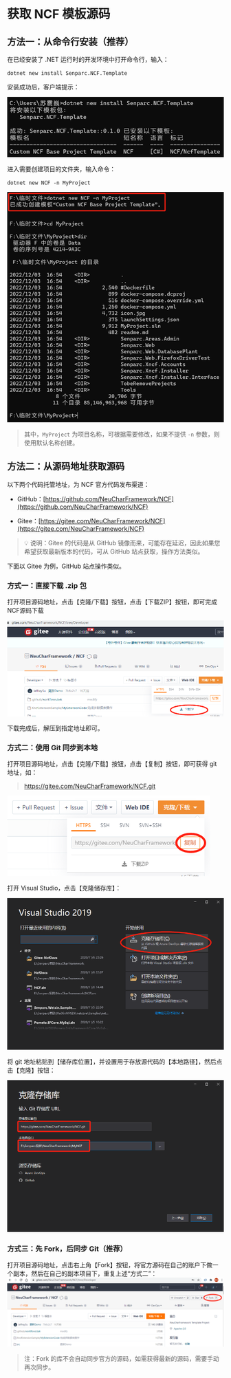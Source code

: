 # 获取 NCF 模板源码

## 方法一：从命令行安装（推荐）

在已经安装了 .NET 运行时的开发环境中打开命令行，输入：

```shell
dotnet new install Senparc.NCF.Template
```

安装成功后，客户端提示：

<img src="./images/get-ncf-template-05-install-package.png" />

进入需要创建项目的文件夹，输入命令：

```shell
dotnet new NCF -n MyProject
```

<img src="./images/get-ncf-template-06-create-project.png" />

> 其中，`MyProject` 为项目名称，可根据需要修改，如果不提供 `-n` 参数，则使用默认名称创建。

## 方法二：从源码地址获取源码

以下两个代码托管地址，为 NCF 官方代码发布渠道：

- GitHub：[https://github.com/NeuCharFramework/NCF](https://github.com/NeuCharFramework/NCF)

- Gitee：[https://gitee.com/NeuCharFramework/NCF](https://gitee.com/NeuCharFramework/NCF)

> 💡 说明：Gitee 的代码是从 GitHub 镜像而来，可能存在延迟，因此如果您希望获取最新版本的代码，可从 GitHub 站点获取，操作方法类似。

下面以 Gitee 为例，GitHub 站点操作类似。

### 方式一：直接下载 .zip 包

打开项目源码地址，点击【克隆/下载】按钮，点击【下载ZIP】按钮，即可完成NCF源码下载

<img src="./images/get-ncf-tempate-01-download-from-gitee.png" />

下载完成后，解压到指定地址即可。

### 方式二：使用 Git 同步到本地

打开项目源码地址，点击【克隆/下载】按钮，点击【复制】按钮，即可获得 git 地址，如：

> https://gitee.com/NeuCharFramework/NCF.git

<img src="./images/get-ncf-tempate-02-copy-git-url.png" />

打开 Visual Studio，点击【克隆储存库】：

<img src="./images/get-ncf-tempate-03-clone-01.png" />

将 git 地址粘贴到【储存库位置】，并设置用于存放源代码的【本地路径】，然后点击【克隆】按钮：

<img src="./images/get-ncf-tempate-03-clone-02.png" />

### 方式三：先 Fork，后同步 Git（推荐）

打开项目源码地址，点击右上角【Fork】按钮，将官方源码在自己的账户下做一个副本，然后在自己的副本项目下，重复上述“方式二”：
<img src="./images/get-ncf-tempate-04-fork.png" />

> 注：Fork 的库不会自动同步官方的源码，如需获得最新的源码，需要手动再次同步。
